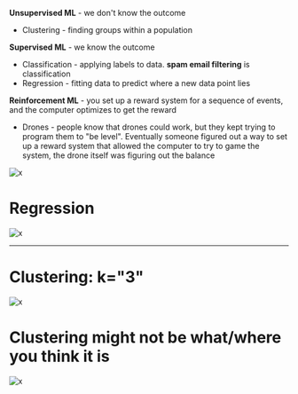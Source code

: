 **Unsupervised ML** - we don't know the outcome
* Clustering - finding groups within a population

**Supervised ML** - we know the outcome
* Classification - applying labels to data. **spam email filtering** is classification
* Regression - fitting data to predict where a new data point lies

**Reinforcement ML** - you set up a reward system for a sequence of events, and the computer optimizes to get the reward
* Drones - people know that drones could work, but they kept trying to program them to "be level". Eventually someone 
figured out a way to set up a reward system that allowed the computer to try to game the system, the drone itself was figuring out the balance 

![x](https://i.imgur.com/qVoZaZ1.png)

# Regression
![x](https://i.imgur.com/IDZc8qt.png)

-----
# Clustering: k="3"
![x](https://i.imgur.com/NJ0nApU.png)

# Clustering might not be what/where you think it is
![x](https://i.imgur.com/DKbRZur.png)
